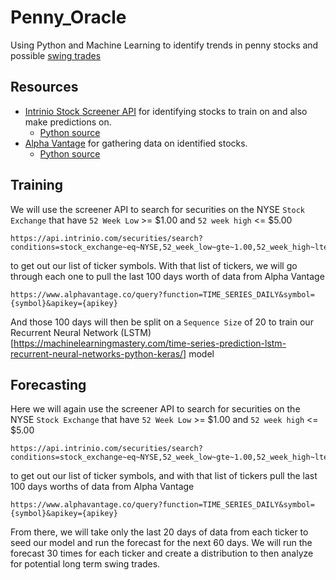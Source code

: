 # Penny_Oracle
Using Python and Machine Learning to identify trends in penny stocks and possible [swing trades](https://www.eatsleeptrade.net/my-swing-trading-strategies)

## Resources
* [Intrinio Stock Screener API](http://docs.intrinio.com/?shell#securities-search-screener) for identifying stocks to train on and also make predictions on.
  * [Python source](https://github.com/intrinio/python-sdk)
* [Alpha Vantage](https://www.alphavantage.co/) for gathering data on identified stocks.
  * [Python source](https://github.com/RomelTorres/alpha_vantage)

## Training
We will use the screener API to search for securities on the NYSE `Stock Exchange` that have `52 Week Low` >= $1.00 and `52 week high` <= $5.00
```
https://api.intrinio.com/securities/search?conditions=stock_exchange~eq~NYSE,52_week_low~gte~1.00,52_week_high~lte~5.00
```
to get out our list of ticker symbols.
With that list of tickers, we will go through each one to pull the last 100 days worth of data from Alpha Vantage
```
https://www.alphavantage.co/query?function=TIME_SERIES_DAILY&symbol={symbol}&apikey={apikey}
```
And those 100 days will then be split on a `Sequence Size` of 20 to train our Recurrent Neural Network (LSTM)[https://machinelearningmastery.com/time-series-prediction-lstm-recurrent-neural-networks-python-keras/] model 

## Forecasting
Here we will again use the screener API to search for securities on the NYSE `Stock Exchange` that have `52 Week Low` >= $1.00 and `52 week high` <= $5.00
```
https://api.intrinio.com/securities/search?conditions=stock_exchange~eq~NYSE,52_week_low~gte~1.00,52_week_high~lte~5.00
```
to get out our list of ticker symbols, and with that list of tickers pull the last 100 days worths of data from Alpha Vantage
```
https://www.alphavantage.co/query?function=TIME_SERIES_DAILY&symbol={symbol}&apikey={apikey}
```
From there, we will take only the last 20 days of data from each ticker to seed our model and run the forecast for the next 60 days. We will run the forecast 30 times for each ticker and create a distribution to then analyze for potential long term swing trades. 
